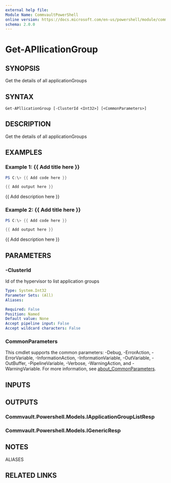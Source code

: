 ```yaml
---
external help file:
Module Name: CommvaultPowerShell
online version: https://docs.microsoft.com/en-us/powershell/module/commvaultpowershell/get-apllicationgroup
schema: 2.0.0
---
```


# Get-APllicationGroup

## SYNOPSIS
Get the details of all applicationGroups

## SYNTAX

```
Get-APllicationGroup [-ClusterId <Int32>] [<CommonParameters>]
```

## DESCRIPTION
Get the details of all applicationGroups

## EXAMPLES

### Example 1: {{ Add title here }}
```powershell
PS C:\> {{ Add code here }}

{{ Add output here }}
```

{{ Add description here }}

### Example 2: {{ Add title here }}
```powershell
PS C:\> {{ Add code here }}

{{ Add output here }}
```

{{ Add description here }}

## PARAMETERS

### -ClusterId
Id of the hypervisor to list application groups

```yaml
Type: System.Int32
Parameter Sets: (All)
Aliases:

Required: False
Position: Named
Default value: None
Accept pipeline input: False
Accept wildcard characters: False
```

### CommonParameters
This cmdlet supports the common parameters: -Debug, -ErrorAction, -ErrorVariable, -InformationAction, -InformationVariable, -OutVariable, -OutBuffer, -PipelineVariable, -Verbose, -WarningAction, and -WarningVariable. For more information, see [about_CommonParameters](http://go.microsoft.com/fwlink/?LinkID=113216).

## INPUTS

## OUTPUTS

### Commvault.Powershell.Models.IApplicationGroupListResp

### Commvault.Powershell.Models.IGenericResp

## NOTES

ALIASES

## RELATED LINKS

